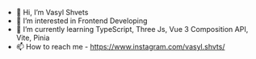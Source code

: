 - 👋 Hi, I’m Vasyl Shvets
- 👀 I’m interested in Frontend Developing
- 🌱 I’m currently learning TypeScript, Three Js, Vue 3 Composition API, Vite, Pinia
- 📫 How to reach me - https://www.instagram.com/vasyl.shvts/
